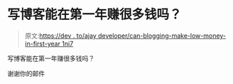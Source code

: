 # 写博客能在第一年赚很多钱吗？

> 原文:[https://dev . to/ajay developer/can-blogging-make-low-money-in-first-year 1ni7](https://dev.to/ajaydeveloper/can-blogging-make-lots-of-money-within-first-year-1ni7)

写博客能在第一年赚很多钱吗？

谢谢你的邮件